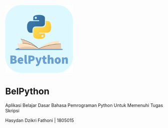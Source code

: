 ![logo](https://github.com/dzikrihf07/BelPython/blob/fc7a53fd9958fe9fc758576f56f77b105005616c/Assets/Image/Logo/xhdpi/Logo.png)

# BelPython
 Aplikasi Belajar Dasar Bahasa Pemrograman Python Untuk Memenuhi Tugas Skripsi
 
 Hasydan Dzikri Fathoni | 1805015
